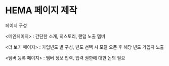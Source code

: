 # HEMA 페이지 제작

페이지 구성

<메인페이지> : 간단한 소개, 히스토리, 랜덤 노출 멤버

<더 보기 페이지> : 가입년도 별 구성, 년도 선택 시 모달 오픈 후 해당 년도 가입자 노출

<멤버 등록 페이지> : 멤버 정보 입력, 입력 권한에 대한 논의 필요

